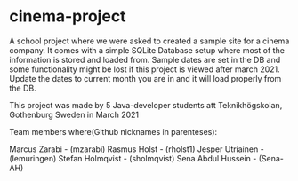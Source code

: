 # cinema-project

A school project where we were asked to created a sample site for a cinema company.
It comes with a simple SQLite Database setup where most of the information is stored and loaded from. Sample dates are set in the DB and some functionality might be lost if this project is viewed after march 2021. Update the dates to current month you are in and it will load properly from the DB.

This project was made by 5 Java-developer students att Teknikhögskolan, Gothenburg Sweden in March 2021

Team members where(Github nicknames in parenteses):

Marcus Zarabi - (mzarabi)
Rasmus Holst - (rholst1)
Jesper Utriainen - (lemuringen)
Stefan Holmqvist - (sholmqvist)
Sena Abdul Hussein - (Sena-AH)
